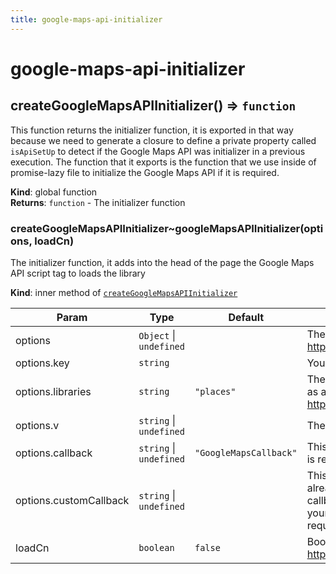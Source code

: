 ```yaml
---
title: google-maps-api-initializer
---
```


# google-maps-api-initializer

<a name="createGoogleMapsAPIInitializer"></a>

## createGoogleMapsAPIInitializer() ⇒ <code>function</code>
This function returns the initializer function, it is exported
in that way because we need to generate a closure to define a
private property called `isApiSetUp` to detect if the Google Maps
API was initializer in a previous execution.
The function that it exports is the function that we use inside
of promise-lazy file to initialize the Google Maps API if
it is required.

**Kind**: global function  
**Returns**: <code>function</code> - The initializer function  
<a name="createGoogleMapsAPIInitializer..googleMapsAPIInitializer"></a>

### createGoogleMapsAPIInitializer~googleMapsAPIInitializer(options, loadCn)
The initializer function, it adds into the head of the page the Google Maps API script tag to loads the library

**Kind**: inner method of [<code>createGoogleMapsAPIInitializer</code>](#createGoogleMapsAPIInitializer)  

| Param | Type | Default | Description |
| --- | --- | --- | --- |
| options | <code>Object</code> \| <code>undefined</code> |  | The configuration Object. (@see https://developers.google.com/maps/documentation/javascript/url-params)                         `libraries`. |
| options.key | <code>string</code> |  | Your Google Maps API key |
| options.libraries | <code>string</code> | <code>&quot;places&quot;</code> | The Google Maps libraries that you will use eg: 'places,drawing,visualization', can be given as an array too (@see https://developers.google.com/maps/documentation/javascript/libraries) |
| options.v | <code>string</code> \| <code>undefined</code> |  | The Google Maps API version, default latest |
| options.callback | <code>string</code> \| <code>undefined</code> | <code>&quot;GoogleMapsCallback&quot;</code> | This must be ignored if have another callback that you need to run when Google Maps API is ready please use the `customCallback` option. |
| options.customCallback | <code>string</code> \| <code>undefined</code> |  | This option was added on v3.0.0 but will be removed in the next major release. If you already have an script tag that loads Google Maps API and you want to use it set you callback in the `customCallback` option and our `GoogleMapsCallback` callback will execute your custom callback at the end; it must attached to the `window` object, is the only requirement. |
| loadCn | <code>boolean</code> | <code>false</code> | Boolean. If set to true, the map will be loaded from google maps China                  (@see https://developers.google.com/maps/documentation/javascript/basics#GoogleMapsChina) |

